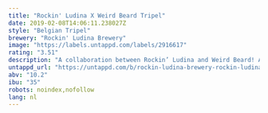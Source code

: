```yaml
---
title: "Rockin' Ludina X Weird Beard Tripel"
date: 2019-02-08T14:06:11.238027Z
style: "Belgian Tripel"
brewery: "Rockin' Ludina Brewery"
image: "https://labels.untappd.com/labels/2916617"
rating: "3.51"
description: "A collaboration between Rockin’ Ludina and Weird Beard! A warming 10.2% tripel aged on Ollorosso barrels for 5 months to get you through the winter"
untappd_url: "https://untappd.com/b/rockin-ludina-brewery-rockin-ludina-x-weird-beard-tripel/2916617"
abv: "10.2"
ibu: "35"
robots: noindex,nofollow
lang: nl
---
```

